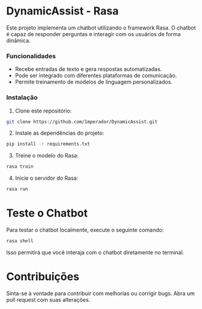 # DynamicAssist - Rasa
Este projeto implementa um chatbot utilizando o framework Rasa. O chatbot é capaz de responder perguntas e interagir com os usuários de forma dinâmica.

### Funcionalidades
- Recebe entradas de texto e gera respostas automatizadas.
- Pode ser integrado com diferentes plataformas de comunicação.
- Permite treinamento de modelos de linguagem personalizados.
### Instalação
1. Clone este repositório:

```bash 
git clone https://github.com/1mperador/DynamicAssist.git
```

2. Instale as dependências do projeto:

```bash
pip install -r requirements.txt
```
3. Treine o modelo do Rasa:

```bash
rasa train
```
4. Inicie o servidor do Rasa:

```bash
rasa run
```

# Teste o Chatbot
Para testar o chatbot localmente, execute o seguinte comando:
```bash
rasa shell
```
Isso permitirá que você interaja com o chatbot diretamente no terminal.

# Contribuições
Sinta-se à vontade para contribuir com melhorias ou corrigir bugs. Abra um pull request com suas alterações.

